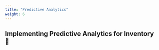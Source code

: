 ```yaml
---
title: "Predictive Analytics"
weight: 6
---
```


## Implementing Predictive Analytics for Inventory 🔮

<!-- In this section, we'll use AWS Bedrock to implement predictive analytics for inventory management. This feature will help businesses anticipate future inventory needs based on historical data and trends.

### Step 1: Create the Prediction API 📈

1. Navigate to **API Builder** in the left sidebar
2. Click **+ Create API** and select **HTTP API**
3. Name your API "InventoryPrediction"
4. Add a parameter called "productId" of type "string"
5. Add a parameter called "predictionDays" of type "number" with a default value of 30
6. Add a step and select **Data Source Query**
7. Configure the step:
   - Select your database resource
   - Enter the following SQL query to get historical sales data:

```sql
SELECT
  date,
  SUM(quantity) as daily_sales
FROM sales
WHERE product_id = {{params.productId}}
GROUP BY date
ORDER BY date DESC
LIMIT 90;
```

8. Name this step "GetHistoricalSales"
9. Add another step and select **Data Source Query**
10. Configure the step:
    - Select your database resource
    - Enter the following SQL query to get product information:

```sql
SELECT
  name,
  category,
  current_stock,
  reorder_point,
  lead_time_days
FROM inventory
JOIN products ON inventory.product_id = products.id
WHERE product_id = {{params.productId}};
```

11. Name this step "GetProductInfo"
12. Add a step using **AWS Bedrock**
13. Configure the step:
    - Select your Bedrock resource
    - Choose "Text" as the input type
    - For the prompt, we'll ask Bedrock to predict future inventory needs:

```
You are an inventory forecasting expert. Based on the following historical sales data and product information, predict the daily sales for the next {{params.predictionDays}} days and determine if and when a reorder should be placed.

Historical Sales Data (last 90 days):
{{steps.GetHistoricalSales.body}}

Product Information:
{{steps.GetProductInfo.body}}

Provide your analysis in the following JSON format:
{
  "product_name": "Product Name",
  "daily_sales_prediction": [
    {"day": 1, "predicted_sales": X},
    {"day": 2, "predicted_sales": X},
    ...
  ],
  "total_predicted_sales": X,
  "days_until_stockout": X,
  "reorder_recommendation": {
    "should_reorder": true/false,
    "recommended_order_quantity": X,
    "recommended_order_date": "YYYY-MM-DD"
  },
  "confidence_level": "high/medium/low",
  "reasoning": "Brief explanation of the prediction logic"
}
```

14. Name this step "GeneratePrediction"
15. Add a final step using **JavaScript**
16. Configure the step:
    - Enter the following code to parse the JSON response:

```javascript
// Parse the prediction response
const predictionText = steps.GeneratePrediction.body;
let prediction;

try {
  // Extract JSON from the response (in case the model included extra text)
  const jsonMatch = predictionText.match(/\{[\s\S]*\}/);
  if (jsonMatch) {
    prediction = JSON.parse(jsonMatch[0]);
  } else {
    throw new Error("No JSON found in response");
  }
} catch (error) {
  return {
    error: "Failed to parse prediction",
    details: error.message,
    rawResponse: predictionText
  };
}

// Calculate additional metrics
const currentStock = steps.GetProductInfo.body[0].current_stock;
const dailyPredictions = prediction.daily_sales_prediction;

// Generate data for chart
const chartData = dailyPredictions.map(day => ({
  day: day.day,
  predicted_sales: day.predicted_sales,
  remaining_stock: Math.max(0, currentStock - dailyPredictions
    .filter(d => d.day <= day.day)
    .reduce((sum, d) => sum + d.predicted_sales, 0))
}));

return {
  prediction,
  chartData,
  productInfo: steps.GetProductInfo.body[0]
};
```

17. Name this step "FormatResults"
18. Click **Save** to save your API

::alert[Foundation models like Claude can generate structured data like JSON, but they sometimes include additional text. The JavaScript step ensures we extract and parse only the JSON portion of the response.]{header="Info"}

### Step 2: Create the Prediction UI 🖥️

Now, let's create a user interface for the prediction feature:

1. Navigate to **UI Builder** in the left sidebar
2. Open your dashboard page or create a new page
3. Add a new container with a heading "Inventory Prediction"
4. Add a dropdown component to select a product
   - Populate it with a list of products from your database
5. Add a number input for "Prediction Days" with default value 30
6. Add a button labeled "Generate Prediction"
7. Configure the button's onClick event:
   - Select "Run API"
   - Choose your "InventoryPrediction" API
   - Set the parameters from the dropdown and input
   - For the success action, select "Update State"
   - Set the state key to "predictionResults"
8. Add a container to display the prediction results
9. Add a text component to show the summary:
   - Set the content to display key prediction metrics
   - Use conditional formatting to highlight critical information
10. Add a line chart component:
    - Set the data source to `{{state.predictionResults.steps.FormatResults.body.chartData}}`
    - Configure series for "predicted_sales" and "remaining_stock"
    - Add a reference line for the reorder point
11. Add a card component to show the reorder recommendation:
    - Display the recommended order quantity and date
    - Add a visual indicator of urgency based on days until stockout
12. Add appropriate loading states and error handling

::alert[Use color coding to make the prediction results more intuitive. For example, use red for products that need immediate reordering, yellow for those approaching reorder point, and green for those with sufficient stock.]{header="Tip" type="info"}

### Step 3: Test Your Prediction Feature ✅

1. Preview your application
2. Select a product from the dropdown
3. Click "Generate Prediction"
4. Review the prediction results, including:
   - Daily sales forecast
   - Projected stockout date
   - Reorder recommendations
   - Visualization of inventory levels over time

::alert[This predictive analytics feature demonstrates how AWS Bedrock can be used to create sophisticated forecasting tools that help businesses make data-driven inventory decisions.]{header="Success" type="success"}

![Inventory Prediction Feature](/images/inventory-prediction-feature.png) -->
